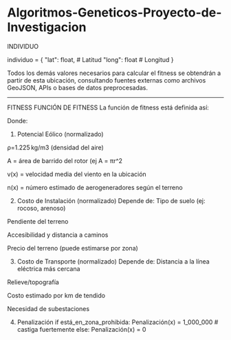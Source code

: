 # Algoritmos-Geneticos-Proyecto-de-Investigacion

INDIVIDUO

individuo = {
    "lat": float,  # Latitud
    "long": float   # Longitud
}

Todos los demás valores necesarios para calcular el fitness se obtendrán a partir de esta ubicación, consultando fuentes externas como archivos GeoJSON, APIs o bases de datos preprocesadas.

___________________________________________________________________

FITNESS
FUNCIÓN DE FITNESS
La función de fitness está definida así:

Donde:

1. Potencial Eólico (normalizado)

ρ=1.225 kg/m3 (densidad del aire)


A = área de barrido del rotor (ej A = πr^2


v(x) = velocidad media del viento en la ubicación


n(x) = número estimado de aerogeneradores según el terreno



2. Costo de Instalación (normalizado)
Depende de:
Tipo de suelo (ej: rocoso, arenoso)


Pendiente del terreno


Accesibilidad y distancia a caminos


Precio del terreno (puede estimarse por zona)



3. Costo de Transporte (normalizado)
Depende de:
Distancia a la línea eléctrica más cercana


Relieve/topografía


Costo estimado por km de tendido


Necesidad de subestaciones



4. Penalización
if está_en_zona_prohibida:
    Penalización(x) = 1_000_000  # castiga fuertemente
else:
    Penalización(x) = 0

